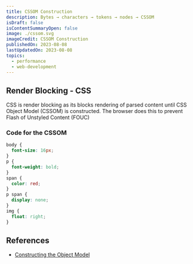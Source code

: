 ```yaml
---
title: CSSOM Construction
description: Bytes → characters → tokens → nodes → CSSOM
isDraft: false
isContentSummaryOpen: false
image: ./cssom.svg
imageCredit: CSSOM Construction
publishedOn: 2023-08-08
lastUpdatedOn: 2023-08-08
topics:
  - performance
  - web-development
---
```


## Render Blocking - CSS

CSS is render blocking as its blocks rendering of parsed content until CSS Object Model (CSSOM) is constructed.
The browser does this to prevent Flash of Unstyled Content (FOUC)

<!-- ## Process -->

<!-- ![CSSOM Constructed Tree](./cssom-tree.png) -->

### Code for the CSSOM

```css
body {
  font-size: 16px;
}
p {
  font-weight: bold;
}
span {
  color: red;
}
p span {
  display: none;
}
img {
  float: right;
}
```

## References

- [Constructing the Object Model](https://web.dev/articles/critical-rendering-path/constructing-the-object-model)
